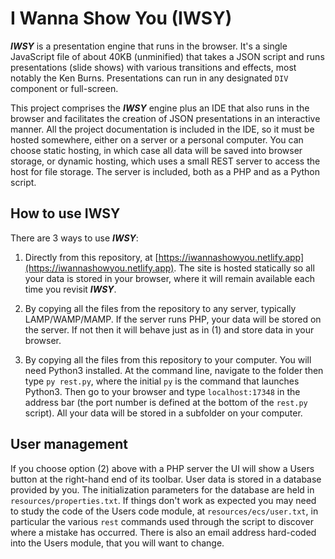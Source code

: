 # I Wanna Show You (IWSY)

_**IWSY**_ is a presentation engine that runs in the browser. It's a single JavaScript file of about 40KB (unminified) that takes a JSON script and runs presentations (slide shows) with various transitions and effects, most notably the Ken Burns. Presentations can run in any designated `DIV` component or full-screen.

This project comprises the _**IWSY**_ engine plus an IDE that also runs in the browser and facilitates the creation of JSON presentations in an interactive manner.  All the project documentation is included in the IDE, so it must be hosted somewhere, either on a server or a personal computer. You can choose static hosting, in which case all data will be saved into browser storage, or dynamic hosting, which uses a small REST server to access the host for file storage. The server is included, both as a PHP and as a Python script.

## How to use IWSY

There are 3 ways to use _**IWSY**_:

1. Directly from this repository, at [https://iwannashowyou.netlify.app](https://iwannashowyou.netlify.app). The site is hosted statically so all your data is stored in your browser, where it will remain available each time you revisit _**IWSY**_.
  
1. By copying all the files from the repository to any server, typically LAMP/WAMP/MAMP. If the server runs PHP, your data will be stored on the server. If not then it will behave just as in (1) and store data in your browser.
  
1. By copying all the files from this repository to your computer. You will need Python3 installed. At the command line, navigate to the folder then type `py rest.py`, where the initial `py` is the command that launches Python3. Then go to your browser and type `localhost:17348` in the address bar (the port number is defined at the bottom of the `rest.py` script). All your data will be stored in a subfolder on your computer.

## User management

If you choose option (2) above with a PHP server the UI will show a Users button at the right-hand end of its toolbar. User data is stored in a database provided by you. The initialization parameters for the database are held in `resources/properties.txt`. If things don't work as expected you may need to study the code of the Users code module, at `resources/ecs/user.txt`, in particular the various `rest` commands used through the script to discover where a mistake has occurred. There is also an email address hard-coded into the Users module, that you will want to change.

